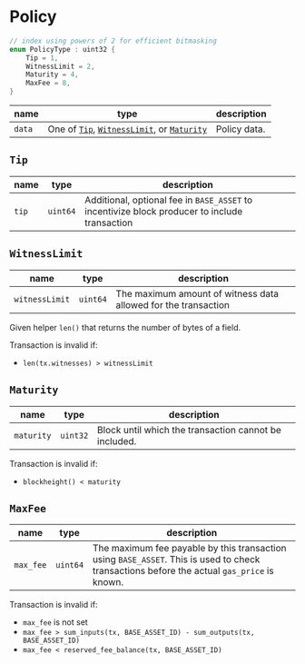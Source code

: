 # Policy

```c++
// index using powers of 2 for efficient bitmasking
enum PolicyType : uint32 {
    Tip = 1,
    WitnessLimit = 2,
    Maturity = 4,
    MaxFee = 8,
}
```

| name   | type                                                                              | description  |
|--------|-----------------------------------------------------------------------------------|--------------|
| `data` | One of [`Tip`](#tip), [`WitnessLimit`](#witnesslimit), or [`Maturity`](#maturity) | Policy data. |

## `Tip`

| name       | type     | description                                                                                   |
|------------|----------|-----------------------------------------------------------------------------------------------|
| `tip` | `uint64` | Additional, optional fee in `BASE_ASSET` to incentivize block producer to include transaction |

## `WitnessLimit`

| name           | type     | description                                                    |
|----------------|----------|----------------------------------------------------------------|
| `witnessLimit` | `uint64` | The maximum amount of witness data allowed for the transaction |

Given helper `len()` that returns the number of bytes of a field.

Transaction is invalid if:

- `len(tx.witnesses) > witnessLimit`

## `Maturity`

| name       | type     | description                              |
|------------|----------|------------------------------------------|
| `maturity` | `uint32` | Block until which the transaction cannot be included. |

Transaction is invalid if:

- `blockheight() < maturity`

## `MaxFee`

| name      | type     | description                                                                                                                                |
|-----------|----------|--------------------------------------------------------------------------------------------------------------------------------------------|
| `max_fee` | `uint64` | The maximum fee payable by this transaction using `BASE_ASSET`. This is used to check transactions before the actual `gas_price` is known. |

Transaction is invalid if:

- `max_fee` is not set
- `max_fee > sum_inputs(tx, BASE_ASSET_ID) - sum_outputs(tx, BASE_ASSET_ID)`
- `max_fee < reserved_fee_balance(tx, BASE_ASSET_ID)`
